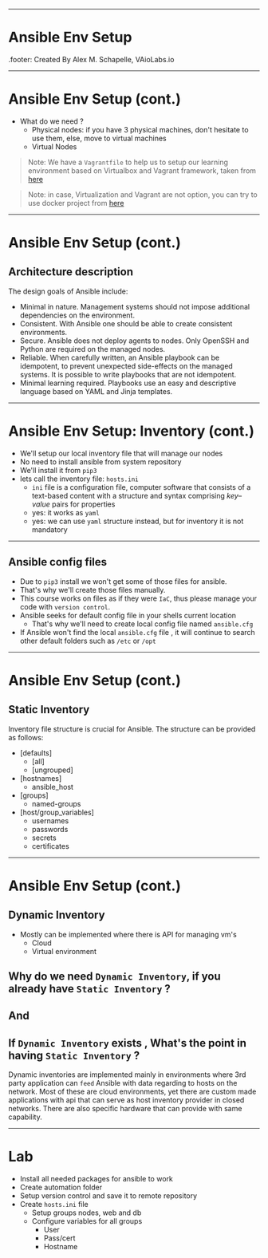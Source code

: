 
---

# Ansible Env Setup

.footer: Created By Alex M. Schapelle, VAioLabs.io

---

# Ansible Env Setup (cont.)

- What do we need ?
  - Physical nodes: if you have 3 physical machines, don't hesitate to use them, else, move to virtual machines
  - Virtual Nodes

> Note: We have a `Vagrantfile` to help us to setup our learning environment based on Virtualbox and Vagrant framework, taken from [here](https://gitlab.com/silent-mobius/automation/-/tree/master/IaC/Ansible_Management)

> Note: in case, Virtualization and Vagrant are not option, you can try to use docker project from [here](https://gitlab.com/silent-mobius/ansible-compose.git)

---

# Ansible Env Setup (cont.)

## Architecture  description

The design goals of Ansible include:

- Minimal in nature. Management systems should not impose additional dependencies on the environment.
- Consistent. With Ansible one should be able to create consistent environments.
- Secure. Ansible does not deploy agents to nodes. Only OpenSSH and Python are required on the managed nodes.
- Reliable. When carefully written, an Ansible playbook can be idempotent, to prevent unexpected side-effects on the managed systems. It is possible to write playbooks that are not idempotent.
- Minimal learning required. Playbooks use an easy and descriptive language based on YAML and Jinja templates.

---
# Ansible Env Setup: Inventory (cont.)


- We'll setup our local inventory file that will manage our nodes
- No need to install ansible from system repository
- We'll install it from `pip3`
- lets call the inventory file: `hosts.ini`
  - `ini` file is a configuration file, computer software that consists of a text-based content with a structure and syntax comprising *_key–value_* pairs for properties
  - yes: it works as `yaml`
  - yes: we can use `yaml` structure instead, but for inventory it is not mandatory

---

## Ansible config files

- Due to `pip3` install we won't get some of those files for ansible.
- That's why we'll create those files manually.
- This course works on files as if they were `IaC`, thus please manage your code with `version control`.
- Ansible seeks for default config file in your shells current location
  - That's why we'll need to create local config file named `ansible.cfg`
- If Ansible won't find the local `ansible.cfg` file , it will continue to search other default folders such as `/etc` or `/opt`

---
# Ansible Env Setup (cont.)
## Static Inventory

Inventory file structure is crucial for Ansible. The structure can be provided as follows:

- [defaults]  
    - [all]
    - [ungrouped]
- [hostnames]
    - ansible_host
- [groups]
    - named-groups
- [host/group_variables]
    - usernames
    - passwords
    - secrets
    - certificates

---

# Ansible Env Setup (cont.)

## Dynamic Inventory

- Mostly can be implemented where there is API for managing vm's
  - Cloud
  - Virtual environment

## Why do we need `Dynamic Inventory`, if you already have `Static Inventory` ?
## And
## If `Dynamic Inventory` exists , What's the point in having `Static Inventory` ?

Dynamic inventories are implemented mainly in environments where 3rd party application can `feed` Ansible with data regarding to hosts on the network. Most of these are cloud environments, yet there are custom made applications with api that can serve as host inventory provider in closed networks. There are also specific hardware that can provide with same capability.

---

# Lab

- Install all needed packages for ansible to work
- Create automation folder
- Setup version control and save it to remote repository
- Create `hosts.ini` file
  - Setup groups nodes, web and db
  - Configure variables for all groups
    - User
    - Pass/cert
    - Hostname
  <!-- - test connection with `ping` module to verify the connection -->

